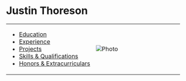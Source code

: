 # Justin Thoreson

<table>
  <tbody>
    <tr>
      <td width="50%">
        <ul>
          <li><a href="./education.md">Education</a></li>
          <li><a href="./experience.md">Experience</a></li>
          <li><a href="./projects.md">Projects</a></li>
          <li><a href="./qualifications.md">Skills & Qualifications</a></li>
          <li><a href="./extracurriculars.md">Honors & Extracurriculars</a></li>
        </ul>
      </td>
      <td width="50%">
        <div>
            <img alt="Photo" src="https://raw.githubusercontent.com/thoresonjd/portfolio/main/SU_ID.jpg?token=ASRV5J5ZRABL2XJUJ2GBP6DBT4TKG" />
        </div>
      </td>
    </tr>
  </tbody>
</table>
